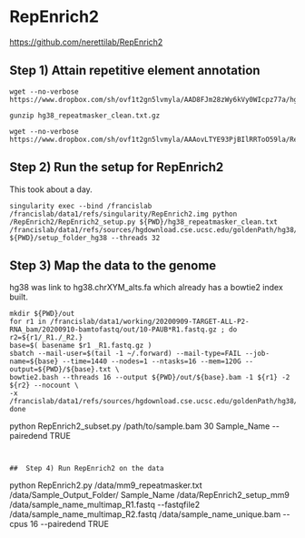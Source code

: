 #	RepEnrich2

https://github.com/nerettilab/RepEnrich2


##	Step 1) Attain repetitive element annotation
```
wget --no-verbose https://www.dropbox.com/sh/ovf1t2gn5lvmyla/AAD8FJm28zWy6kVy0WIcpz77a/hg38_repeatmasker_clean.txt.gz

gunzip hg38_repeatmasker_clean.txt.gz

wget --no-verbose https://www.dropbox.com/sh/ovf1t2gn5lvmyla/AAAovLTYE93PjBIlRRToO59la/Repenrich2_setup_hg38.tar.gz
```

##	Step 2) Run the setup for RepEnrich2

This took about a day.
```
singularity exec --bind /francislab /francislab/data1/refs/singularity/RepEnrich2.img python /RepEnrich2/RepEnrich2_setup.py ${PWD}/hg38_repeatmasker_clean.txt /francislab/data1/refs/sources/hgdownload.cse.ucsc.edu/goldenPath/hg38/bigZips/latest/hg38.fa ${PWD}/setup_folder_hg38 --threads 32
```


##	Step 3) Map the data to the genome

hg38 was link to hg38.chrXYM_alts.fa which already has a bowtie2 index built.

```
mkdir ${PWD}/out
for r1 in /francislab/data1/working/20200909-TARGET-ALL-P2-RNA_bam/20200910-bamtofastq/out/10-PAUB*R1.fastq.gz ; do
r2=${r1/_R1./_R2.}
base=$( basename $r1 _R1.fastq.gz )
sbatch --mail-user=$(tail -1 ~/.forward) --mail-type=FAIL --job-name=${base} --time=1440 --nodes=1 --ntasks=16 --mem=120G --output=${PWD}/${base}.txt \
bowtie2.bash --threads 16 --output ${PWD}/out/${base}.bam -1 ${r1} -2 ${r2} --nocount \
-x /francislab/data1/refs/sources/hgdownload.cse.ucsc.edu/goldenPath/hg38/bigZips/latest/hg38.chrXYM_alts
done
```





python RepEnrich2_subset.py /path/to/sample.bam 30 Sample_Name --pairedend TRUE
```


##	Step 4) Run RepEnrich2 on the data

```
python RepEnrich2.py /data/mm9_repeatmasker.txt /data/Sample_Output_Folder/ Sample_Name /data/RepEnrich2_setup_mm9 /data/sample_name_multimap_R1.fastq --fastqfile2 /data/sample_name_multimap_R2.fastq /data/sample_name_unique.bam --cpus 16 --pairedend TRUE
```


